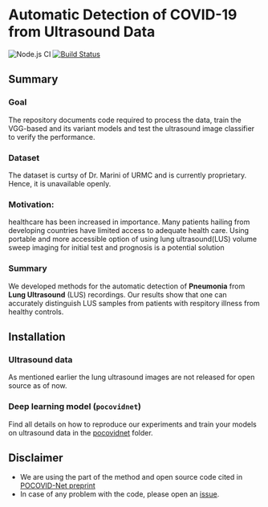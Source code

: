 # **Automatic Detection of COVID-19 from Ultrasound Data**
![Node.js CI](https://github.com/jannisborn/covid19_pocus_ultrasound/workflows/Node.js%20CI/badge.svg)
[![Build Status](https://github.com/jannisborn/covid19_ultrasound/actions/workflows/build.yml/badge.svg)](https://github.com/jannisborn/covid19_ultrasound/actions/workflows/build.yml)

## Summary

### Goal
The repository documents code required to process the data, train the VGG-based and its variant models and test the ultrasound image classifier to verify the performance.    

[//]: # (This is an ongoing ultrasound data collection initiative for COVID-19. Please help growing the [database]&#40;data/README.md&#41;.)

### Dataset
The dataset is curtsy of Dr. Marini of URMC and is currently proprietary. Hence, it is unavailable openly.

[//]: # (Feel free to use &#40;and cite&#41; our dataset. We currently have >200 LUS videos labelled with a diagnostic outcome. Moreover, lung severity scores for 136 videos are made available in the [dataset_metadata.csv]&#40;./data/dataset_metadata.csv&#41; under the column **"Lung Severity Score"** from [Gare et al., 2022]&#40;https://arxiv.org/abs/2201.07357&#41;. Further clinical information &#40;symptoms, visible LUS patterns etc&#41; are provided for some videos. For details see [data/README.md]&#40;data/README.md&#41;.)

[//]: # ()
[//]: # (**NOTE: Please make sure to create a meaningful train/test data split. Do not split the data on a frame-level, but on a video/patient-level. The task becomes trivial otherwise. See the instructions [here]&#40;pocovidnet/#cross-validation-splitting&#41;.**)

[//]: # ()
[//]: # (Please note: The founders/authors of the repository take no responsibility or liability for the data contributed to this archive. The contributing sites have to ensure that the collection and use of the data fulfills all applicable legal and ethical requirements.)


[//]: # (## Contribution)

[//]: # (<p align="center">)

[//]: # (	<img src="pocovidnet/plots/overview.png" alt="photo not available" width="100%" height="100%">)

[//]: # (	<br>)

[//]: # (   <em>Overview figure about current efforts. Public dataset consists of >200 LUS videos.</em>)

[//]: # (</p>)

### Motivation:
healthcare has been increased in importance. Many patients hailing from developing countries have limited access to adequate health care. Using portable and more accessible option of using lung ultrasound(LUS) volume sweep imaging for initial test and prognosis is a potential solution

[//]: # (From the ML community, ultrasound has gained much less attention than CT and X-Ray in the context of COVID-19.)

[//]: # (But many voices from the medical community have advocated for a more prominent role of ultrasound in the current pandemic.)

### Summary
We developed methods for the automatic detection of **Pneumonia** 
from **Lung Ultrasound** (LUS) recordings. Our results show that one can accurately distinguish LUS samples from patients with respitory illness from healthy controls. 

[//]: # (Our model is validated on an external dataset &#40;ICLUS&#41; where we achieve promising performance. The CAMs of the model were validated in a blinded study by US experts and found to highlight relevant pulmonary biomarkers.)

[//]: # (Using model uncertainty techniques, we can further boost model performance and find samples which are likely to be incorrectly classified.)

[//]: # (Our dataset complements the current data collection initiaves that only focus)

[//]: # (on CT or X-Ray data. )

## Installation 

### Ultrasound data
As mentioned earlier the lung ultrasound images are not released for open source as of now.

[//]: # (Find all details on the current state of the database in the [data]&#40;data&#41;)

[//]: # (folder.)

### Deep learning model (`pocovidnet`)
Find all details on how to reproduce our experiments and train your models on
ultrasound data in the [pocovidnet](pocovidnet) folder.

[//]: # (### Web interface &#40;`pocovidscreen`&#41;)

[//]: # (Find all details on how to get started in the [pocovidscreen]&#40;pocovidscreen&#41;)

[//]: # (folder.)

## Disclaimer 
- We are using the part of the method and open source code cited in [POCOVID-Net preprint](https://arxiv.org/abs/2004.12084)
- In case of any problem with the code, please open an
[issue](https://github.com/jannisborn/covid19_pocus_ultrasound/issues).

[//]: # (- If you have questions about the project, please reach out: `jborn@ethz.ch`.)

[//]: # (# Citation)

[//]: # (An [abstract of our work was published]&#40;https://thorax.bmj.com/content/76/Suppl_1/A230.2&#41; in *Thorax* as part of the BTS Winter Meeting 2021. )

[//]: # (The full paper is available via the COVID-19 special issue of [Applied Sciences]&#40;https://www.mdpi.com/2076-3417/11/2/672&#41;.)

[//]: # (Please cite these in favor of our deprecated [POCOVID-Net preprint]&#40;https://arxiv.org/abs/2004.12084&#41;.)

[//]: # ()
[//]: # (Please use the following bibtex entries:)

[//]: # (```bib)

[//]: # (@article{born2021accelerating,)

[//]: # (  title={Accelerating Detection of Lung Pathologies with Explainable Ultrasound Image Analysis}, )

[//]: # (  author={Born, Jannis and Wiedemann, Nina and Cossio, Manuel and Buhre, Charlotte and Brändle, Gabriel and Leidermann, Konstantin and      Aujayeb, Avinash and Moor, Michael and Rieck, Bastian and Borgwardt, Karsten}, )

[//]: # (  volume={11}, ISSN={2076-3417}, )

[//]: # (  url={http://dx.doi.org/10.3390/app11020672}, )

[//]: # (  DOI={10.3390/app11020672}, )

[//]: # (  number={2}, )

[//]: # (  journal={Applied Sciences}, )

[//]: # (  publisher={MDPI AG}, )

[//]: # (  year={2021}, )

[//]: # (  month={Jan}, )

[//]: # (  pages={672})

[//]: # (})

[//]: # ()
[//]: # (@article {born2021l2,)

[//]: # (  author = {Born, J and Wiedemann, N and Cossio, M and Buhre, C and Br{\"a}ndle, G and Leidermann, K and Aujayeb, A},)

[//]: # (  title = {L2 Accelerating COVID-19 differential diagnosis with explainable ultrasound image analysis: an AI tool},)

[//]: # (  volume = {76},)

[//]: # (  number = {Suppl 1},)

[//]: # (  pages = {A230--A231},)

[//]: # (  year = {2021},)

[//]: # (  doi = {10.1136/thorax-2020-BTSabstracts.404},)

[//]: # (  publisher = {BMJ Publishing Group Ltd},)

[//]: # (  issn = {0040-6376},)

[//]: # (  URL = {https://thorax.bmj.com/content/76/Suppl_1/A230.2},)

[//]: # (  eprint = {https://thorax.bmj.com/content/76/Suppl_1/A230.2.full.pdf},)

[//]: # (  journal = {Thorax})

[//]: # (})

[//]: # (```)

[//]: # ()
[//]: # (If you use the severity scores, please cite the [Gare et al., 2022]&#40;https://arxiv.org/abs/2201.07357&#41; paper using the following bibtex entry:)

[//]: # (```bib)

[//]: # (@article{Gare2022WeaklyUltrasound,)

[//]: # (    author = {Gare, Gautam Rajendrakumar and Tran, Hai V. and deBoisblanc, Bennett P and Rodriguez, Ricardo Luis and Galeotti, John Michael},)

[//]: # (    title = {{Weakly Supervised Contrastive Learning for Better Severity Scoring of Lung Ultrasound}},)

[//]: # (    year = {2022},)

[//]: # (    month = {1},)

[//]: # (    publisher = {arXiv},)

[//]: # (    url = {https://arxiv.org/abs/2201.07357},)

[//]: # (    doi = {10.48550/ARXIV.2201.07357},)

[//]: # (    arxivId = {2201.07357})

[//]: # (})

[//]: # (```)
